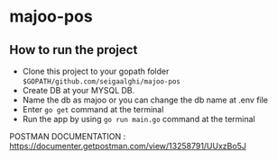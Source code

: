 # majoo-pos

## How to run the project

- Clone this project to your gopath folder `$GOPATH/github.com/seigaalghi/majoo-pos`
- Create DB at your MYSQL DB.
- Name the db as majoo or you can change the db name at .env file
- Enter `go get` command at the terminal
- Run the app by using `go run main.go` command at the terminal


POSTMAN DOCUMENTATION : https://documenter.getpostman.com/view/13258791/UUxzBo5J
